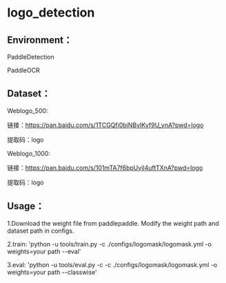 # logo_detection

## Environment：

PaddleDetection

PaddleOCR


## Dataset：

Weblogo_500:

链接：https://pan.baidu.com/s/1TCGQfi0bjNBvIKyf9U_ynA?pwd=logo 

提取码：logo 

Weblogo_1000:

链接：https://pan.baidu.com/s/101mTA7f6bpUvjI4uftTXnA?pwd=logo 

提取码：logo 


## Usage：

1.Download the weight file from paddlepaddle. Modify the weight path and dataset path in configs. 

2.train: 'python -u tools/train.py -c ./configs/logomask/logomask.yml -o weights=your path --eval'

3.eval: 'python -u tools/eval.py -c -c ./configs/logomask/logomask.yml -o weights=your path  --classwise'

